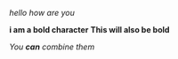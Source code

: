 *hello*
_how are you_

**i am a bold character**
__This will also be bold__

_You **can** combine them_
